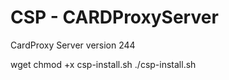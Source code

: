 # CSP - CARDProxyServer
CardProxy Server version 244

wget 
chmod +x csp-install.sh
./csp-install.sh
